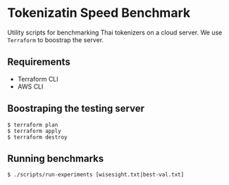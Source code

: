# Tokenizatin Speed Benchmark
Utility scripts for benchmarking Thai tokenizers on a cloud server. We use `Terraform` to boostrap the server.

## Requirements
- Terraform CLI
- AWS CLI

## Boostraping the testing server
```
$ terraform plan
$ terraform apply
$ terraform destroy
```

## Running benchmarks
```
$ ./scripts/run-experiments [wisesight.txt|best-val.txt]
```